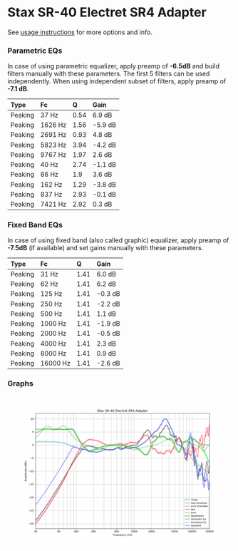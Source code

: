 # Stax SR-40 Electret SR4 Adapter
See [usage instructions](https://github.com/jaakkopasanen/AutoEq#usage) for more options and info.

### Parametric EQs
In case of using parametric equalizer, apply preamp of **-6.5dB** and build filters manually
with these parameters. The first 5 filters can be used independently.
When using independent subset of filters, apply preamp of **-7.1 dB**.

| Type    | Fc      |    Q | Gain    |
|:--------|:--------|:-----|:--------|
| Peaking | 37 Hz   | 0.54 | 6.9 dB  |
| Peaking | 1626 Hz | 1.56 | -5.9 dB |
| Peaking | 2691 Hz | 0.93 | 4.8 dB  |
| Peaking | 5823 Hz | 3.94 | -4.2 dB |
| Peaking | 9767 Hz | 1.97 | 2.6 dB  |
| Peaking | 40 Hz   | 2.74 | -1.1 dB |
| Peaking | 86 Hz   | 1.9  | 3.6 dB  |
| Peaking | 162 Hz  | 1.29 | -3.8 dB |
| Peaking | 837 Hz  | 2.93 | -0.1 dB |
| Peaking | 7421 Hz | 2.92 | 0.3 dB  |

### Fixed Band EQs
In case of using fixed band (also called graphic) equalizer, apply preamp of **-7.5dB**
(if available) and set gains manually with these parameters.

| Type    | Fc       |    Q | Gain    |
|:--------|:---------|:-----|:--------|
| Peaking | 31 Hz    | 1.41 | 6.0 dB  |
| Peaking | 62 Hz    | 1.41 | 6.2 dB  |
| Peaking | 125 Hz   | 1.41 | -0.3 dB |
| Peaking | 250 Hz   | 1.41 | -2.2 dB |
| Peaking | 500 Hz   | 1.41 | 1.1 dB  |
| Peaking | 1000 Hz  | 1.41 | -1.9 dB |
| Peaking | 2000 Hz  | 1.41 | -0.5 dB |
| Peaking | 4000 Hz  | 1.41 | 2.3 dB  |
| Peaking | 8000 Hz  | 1.41 | 0.9 dB  |
| Peaking | 16000 Hz | 1.41 | -2.6 dB |

### Graphs
![](./Stax%20SR-40%20Electret%20SR4%20Adapter.png)